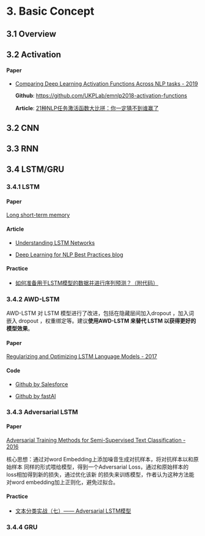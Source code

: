 

# 3. Basic Concept

## 3.1 Overview


## 3.2 Activation

#### Paper

- [Comparing Deep Learning Activation Functions Across NLP tasks - 2019](https://arxiv.org/abs/1901.02671)

    **Github**: <https://github.com/UKPLab/emnlp2018-activation-functions>

    **Article**: [21种NLP任务激活函数大比拼：你一定猜不到谁赢了](https://mp.weixin.qq.com/s?__biz=MzA3MzI4MjgzMw==&mid=2650756158&idx=2&sn=90cb49c49be078e7406539eb93561c9e&chksm=871a9040b06d195624b980cd8cac239887ae0b39613a1b7f0418f6228b5e1db00f99577c2d63&mpshare=1&scene=1&srcid=01309YfBobc6Q95D5QZPP7qy#rd)


## 3.2 CNN

## 3.3 RNN

## 3.4 LSTM/GRU

### 3.4.1 LSTM

#### Paper

[Long short-term memory](https://www.bioinf.jku.at/publications/older/2604.pdf)

#### Article

- [Understanding LSTM Networks](https://colah.github.io/posts/2015-08-Understanding-LSTMs/)

- [Deep Learning for NLP Best Practices blog](http://ruder.io/deep-learning-nlp-best-practices/)

#### Practice

- [如何准备用于LSTM模型的数据并进行序列预测？（附代码）](https://www.jiqizhixin.com/articles/2018-12-18-16)


### 3.4.2 AWD-LSTM

AWD-LSTM 对 LSTM 模型进行了改进，包括在隐藏层间加入dropout ，加入词嵌入 dropout ，权重绑定等。建议**使用AWD-LSTM 来替代 LSTM 以获得更好的模型效果**。

#### Paper

[Regularizing and Optimizing LSTM Language Models - 2017](https://arxiv.org/abs/1708.02182)

#### Code

- [Github by Salesforce](https://github.com/salesforce/awd-lstm-lm)
  
- [Github by fastAI](https://github.com/fastai/fastai/blob/master/fastai/text/models/awd_lstm.py)

### 3.4.3 Adversarial LSTM

#### Paper

[Adversarial Training Methods for Semi-Supervised Text Classification - 2016](https://arxiv.org/abs/1605.07725)

核心思想：通过对word Embedding上添加噪音生成对抗样本，将对抗样本以和原始样本 同样的形式喂给模型，得到一个Adversarial Loss，通过和原始样本的loss相加得到新的损失，通过优化该新 的损失来训练模型，作者认为这种方法能对word embedding加上正则化，避免过拟合。

#### Practice

- [文本分类实战（七）—— Adversarial LSTM模型](https://www.cnblogs.com/jiangxinyang/p/10208363.html)

### 3.4.4 GRU

